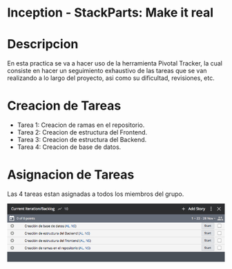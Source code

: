 # Inception - StackParts: Make it real

# Descripcion

En esta practica se va a hacer uso de la herramienta Pivotal Tracker, la cual consiste en hacer un seguimiento exhaustivo de las tareas que se van realizando a lo largo del proyecto, asi como su dificultad, revisiones, etc.

# Creacion de Tareas

* Tarea 1: Creacion de ramas en el repositorio.
* Tarea 2: Creacion de estructura del Frontend.
* Tarea 3: Creacion de estructura del Backend.
* Tarea 4: Creacion de base de datos.

# Asignacion de Tareas

Las 4 tareas estan asignadas a todos los miembros del grupo.

![](./Images/Tareas.png)
